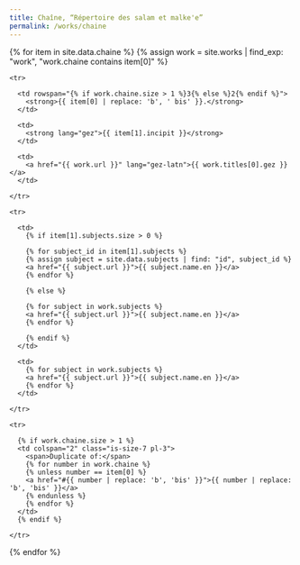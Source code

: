 ```yaml
---
title: Chaîne, “Répertoire des salam et malke'e”
permalink: /works/chaine
---
```


<table class="table" id="chaine">

  {% for item in site.data.chaine %}
  {% assign work = site.works | find_exp: "work", "work.chaine contains item[0]" %}
  <tbody id="{{ item[0] | replace: 'b', 'bis' }}">

    <tr>
      
      <td rowspan="{% if work.chaine.size > 1 %}3{% else %}2{% endif %}">
        <strong>{{ item[0] | replace: 'b', ' bis' }}.</strong>
      </td>

      <td>
        <strong lang="gez">{{ item[1].incipit }}</strong>
      </td>

      <td>
        <a href="{{ work.url }}" lang="gez-latn">{{ work.titles[0].gez }}</a>
      </td>

    </tr>

    <tr>

      <td>
        {% if item[1].subjects.size > 0 %}

        {% for subject_id in item[1].subjects %}
        {% assign subject = site.data.subjects | find: "id", subject_id %}
        <a href="{{ subject.url }}">{{ subject.name.en }}</a>
        {% endfor %}

        {% else %}

        {% for subject in work.subjects %}
        <a href="{{ subject.url }}">{{ subject.name.en }}</a>
        {% endfor %}

        {% endif %}
      </td>

      <td>
        {% for subject in work.subjects %}
        <a href="{{ subject.url }}">{{ subject.name.en }}</a>
        {% endfor %}
      </td>

    </tr>

    <tr>
      
      {% if work.chaine.size > 1 %}
      <td colspan="2" class="is-size-7 pl-3">
        <span>Duplicate of:</span>
        {% for number in work.chaine %}
        {% unless number == item[0] %}
        <a href="#{{ number | replace: 'b', 'bis' }}">{{ number | replace: 'b', 'bis' }}</a>
        {% endunless %}
        {% endfor %}
      </td>
      {% endif %}

    </tr>

  </tbody>
  {% endfor %}

</table>